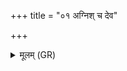 +++
title = "०१ अग्निश् च देव"

+++
<details><summary>मूलम् (GR)</summary>

अग्निश् च देव सवितर्  
इषम् ऊर्जं दधानौ ।  
पातं मा दुश्चरिताद्  
आ मा सुचरिते भजतं  
युवयोर् अवसा सुम्नम् अशीय ॥
</details>